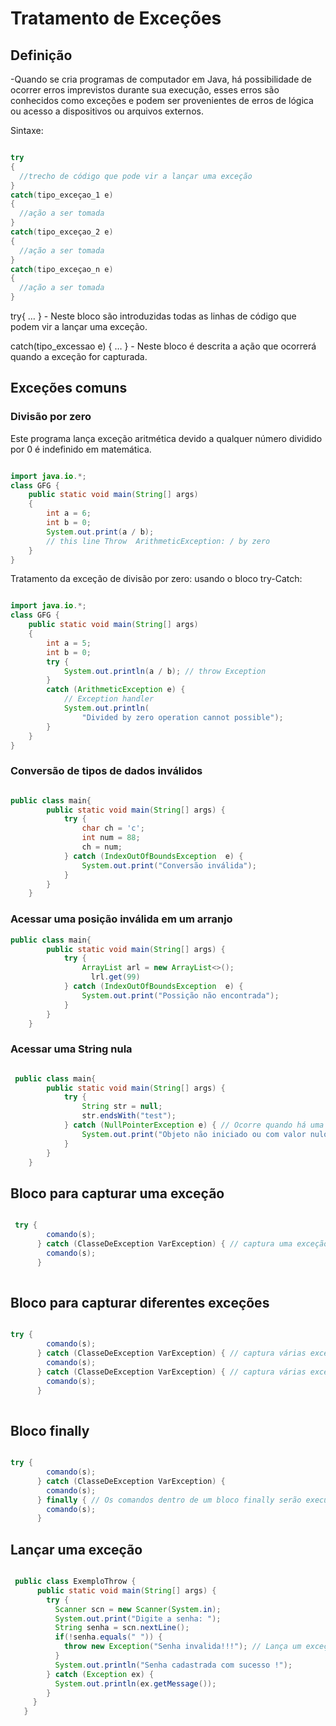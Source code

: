 
# Tratamento de Exceções

## Definição

-Quando se cria programas de computador em Java, há possibilidade de ocorrer erros imprevistos durante sua execução, esses erros são conhecidos como exceções e podem ser provenientes de erros de lógica ou acesso a dispositivos ou arquivos externos.

Sintaxe:

```java

try
{
  //trecho de código que pode vir a lançar uma exceção
}
catch(tipo_exceçao_1 e)
{
  //ação a ser tomada
}
catch(tipo_exceçao_2 e)
{
  //ação a ser tomada
}
catch(tipo_exceçao_n e)
{
  //ação a ser tomada
}

```

try{ … } - Neste bloco são introduzidas todas as linhas de código que podem vir a lançar uma exceção.

catch(tipo_excessao e) { … } - Neste bloco é descrita a ação que ocorrerá quando a exceção for capturada.

## Exceções comuns

### Divisão por zero

Este programa lança exceção aritmética devido a qualquer número dividido por 0 é indefinido em matemática. 


```java

import java.io.*;
class GFG {
    public static void main(String[] args)
    {
        int a = 6;
        int b = 0;
        System.out.print(a / b);
        // this line Throw  ArithmeticException: / by zero
    }
}

```

Tratamento da exceção de divisão por zero: usando o bloco try-Catch:

```java

import java.io.*;
class GFG {
    public static void main(String[] args)
    {
        int a = 5;
        int b = 0;
        try {
            System.out.println(a / b); // throw Exception
        }
        catch (ArithmeticException e) {
            // Exception handler
            System.out.println(
                "Divided by zero operation cannot possible");
        }
    }
}

```



### Conversão de tipos de dados inválidos

```java

public class main{
        public static void main(String[] args) {
            try {
                char ch = 'c';
                int num = 88;
                ch = num;
            } catch (IndexOutOfBoundsException  e) {
                System.out.print("Conversão inválida");
            }
        }
    }


```

### Acessar uma posição inválida em um arranjo

```java
public class main{
        public static void main(String[] args) {
            try {
                ArrayList arl = new ArrayList<>();
                  lrl.get(99)
            } catch (IndexOutOfBoundsException  e) {
                System.out.print("Possição não encontrada");
            }
        }
    }

```

### Acessar uma String nula 

```java

 public class main{
        public static void main(String[] args) {
            try {
                String str = null;
                str.endsWith("test");
            } catch (NullPointerException e) { // Ocorre quando há uma tentativa de acessar algum objeto que seja “null”
                System.out.print("Objeto não iniciado ou com valor nulo");
            }
        }
    }

```

## Bloco para capturar uma exceção

```java

 try {
        comando(s);
      } catch (ClasseDeException VarException) { // captura uma exceção
        comando(s);
      } 
 
 ```

## Bloco para capturar diferentes exceções

```java

try {
        comando(s);
      } catch (ClasseDeException VarException) { // captura várias exceções
        comando(s);
      } catch (ClasseDeException VarException) { // captura várias exceções
        comando(s);
      }
      
```

## Bloco finally

```java

try {
        comando(s);
      } catch (ClasseDeException VarException) {
        comando(s);
      } finally { // Os comandos dentro de um bloco finally serão executados de qualquer maneira, mesmo que a execução tenha passado por um bloco catch.
        comando(s);
      }
```

## Lançar uma exceção

```java

 public class ExemploThrow {
      public static void main(String[] args) {
        try {
          Scanner scn = new Scanner(System.in);
          System.out.print("Digite a senha: ");
          String senha = scn.nextLine();
          if(!senha.equals(" ")) {
            throw new Exception("Senha invalida!!!"); // Lança um exceção
          }
          System.out.println("Senha cadastrada com sucesso !");
        } catch (Exception ex) {
          System.out.println(ex.getMessage());
        }
     }
   }
```
